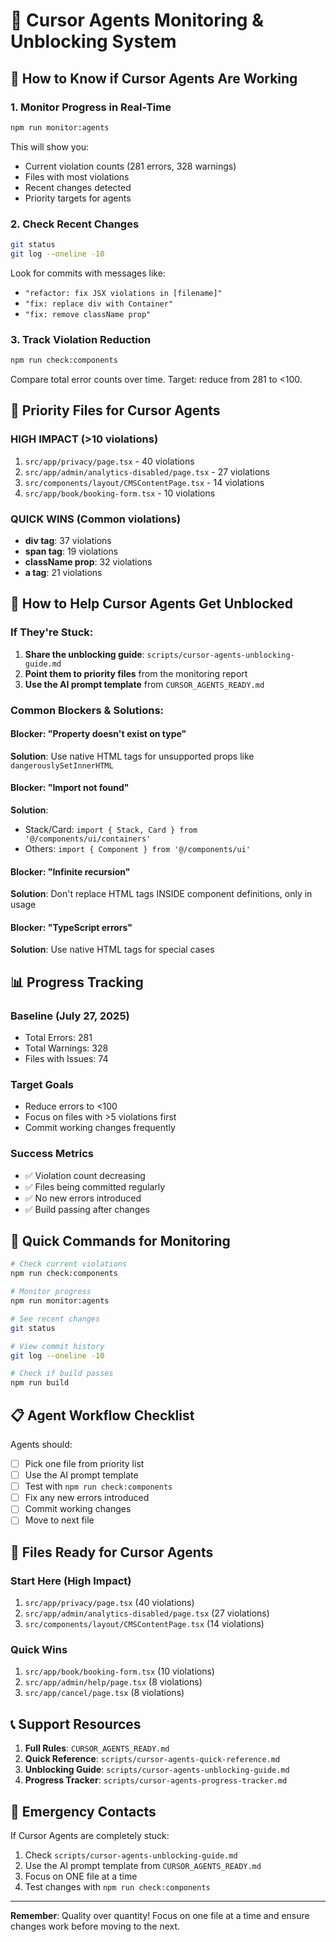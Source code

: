 # 🎯 Cursor Agents Monitoring & Unblocking System

## 🚀 How to Know if Cursor Agents Are Working

### 1. **Monitor Progress in Real-Time**
```bash
npm run monitor:agents
```
This will show you:
- Current violation counts (281 errors, 328 warnings)
- Files with most violations
- Recent changes detected
- Priority targets for agents

### 2. **Check Recent Changes**
```bash
git status
git log --oneline -10
```
Look for commits with messages like:
- `"refactor: fix JSX violations in [filename]"`
- `"fix: replace div with Container"`
- `"fix: remove className prop"`

### 3. **Track Violation Reduction**
```bash
npm run check:components
```
Compare total error counts over time. Target: reduce from 281 to <100.

## 🎯 Priority Files for Cursor Agents

### **HIGH IMPACT** (>10 violations)
1. `src/app/privacy/page.tsx` - 40 violations
2. `src/app/admin/analytics-disabled/page.tsx` - 27 violations  
3. `src/components/layout/CMSContentPage.tsx` - 14 violations
4. `src/app/book/booking-form.tsx` - 10 violations

### **QUICK WINS** (Common violations)
- **div tag**: 37 violations
- **span tag**: 19 violations
- **className prop**: 32 violations
- **a tag**: 21 violations

## 🔧 How to Help Cursor Agents Get Unblocked

### **If They're Stuck:**
1. **Share the unblocking guide**: `scripts/cursor-agents-unblocking-guide.md`
2. **Point them to priority files** from the monitoring report
3. **Use the AI prompt template** from `CURSOR_AGENTS_READY.md`

### **Common Blockers & Solutions:**

#### Blocker: "Property doesn't exist on type"
**Solution**: Use native HTML tags for unsupported props like `dangerouslySetInnerHTML`

#### Blocker: "Import not found" 
**Solution**: 
- Stack/Card: `import { Stack, Card } from '@/components/ui/containers'`
- Others: `import { Component } from '@/components/ui'`

#### Blocker: "Infinite recursion"
**Solution**: Don't replace HTML tags INSIDE component definitions, only in usage

#### Blocker: "TypeScript errors"
**Solution**: Use native HTML tags for special cases

## 📊 Progress Tracking

### **Baseline (July 27, 2025)**
- Total Errors: 281
- Total Warnings: 328
- Files with Issues: 74

### **Target Goals**
- Reduce errors to <100
- Focus on files with >5 violations first
- Commit working changes frequently

### **Success Metrics**
- ✅ Violation count decreasing
- ✅ Files being committed regularly
- ✅ No new errors introduced
- ✅ Build passing after changes

## 🚀 Quick Commands for Monitoring

```bash
# Check current violations
npm run check:components

# Monitor progress
npm run monitor:agents

# See recent changes
git status

# View commit history
git log --oneline -10

# Check if build passes
npm run build
```

## 📋 Agent Workflow Checklist

Agents should:
- [ ] Pick one file from priority list
- [ ] Use the AI prompt template
- [ ] Test with `npm run check:components`
- [ ] Fix any new errors introduced
- [ ] Commit working changes
- [ ] Move to next file

## 🎯 Files Ready for Cursor Agents

### **Start Here (High Impact)**
1. `src/app/privacy/page.tsx` (40 violations)
2. `src/app/admin/analytics-disabled/page.tsx` (27 violations)
3. `src/components/layout/CMSContentPage.tsx` (14 violations)

### **Quick Wins**
1. `src/app/book/booking-form.tsx` (10 violations)
2. `src/app/admin/help/page.tsx` (8 violations)
3. `src/app/cancel/page.tsx` (8 violations)

## 📞 Support Resources

1. **Full Rules**: `CURSOR_AGENTS_READY.md`
2. **Quick Reference**: `scripts/cursor-agents-quick-reference.md`
3. **Unblocking Guide**: `scripts/cursor-agents-unblocking-guide.md`
4. **Progress Tracker**: `scripts/cursor-agents-progress-tracker.md`

## 🚨 Emergency Contacts

If Cursor Agents are completely stuck:
1. Check `scripts/cursor-agents-unblocking-guide.md`
2. Use the AI prompt template from `CURSOR_AGENTS_READY.md`
3. Focus on ONE file at a time
4. Test changes with `npm run check:components`

---

**Remember**: Quality over quantity! Focus on one file at a time and ensure changes work before moving to the next. 